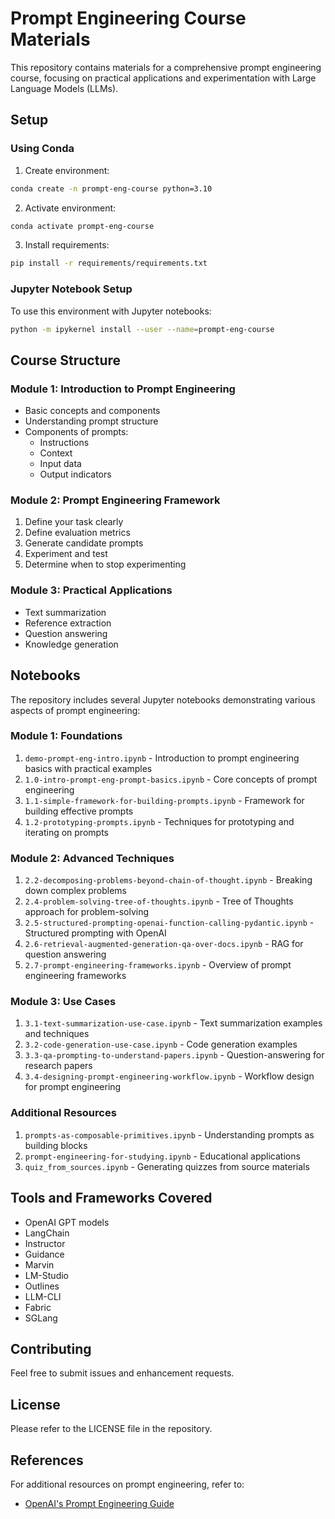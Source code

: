 # Prompt Engineering Course Materials

This repository contains materials for a comprehensive prompt engineering course, focusing on practical applications and experimentation with Large Language Models (LLMs).

## Setup

### Using Conda

1. Create environment:

```bash
conda create -n prompt-eng-course python=3.10
```

2. Activate environment:
```bash
conda activate prompt-eng-course
```

3. Install requirements:

```bash
pip install -r requirements/requirements.txt
```

### Jupyter Notebook Setup

To use this environment with Jupyter notebooks:
```bash
python -m ipykernel install --user --name=prompt-eng-course
```

## Course Structure

### Module 1: Introduction to Prompt Engineering
- Basic concepts and components
- Understanding prompt structure
- Components of prompts:
  - Instructions
  - Context
  - Input data
  - Output indicators

### Module 2: Prompt Engineering Framework
1. Define your task clearly
2. Define evaluation metrics
3. Generate candidate prompts
4. Experiment and test
5. Determine when to stop experimenting

### Module 3: Practical Applications
- Text summarization
- Reference extraction
- Question answering
- Knowledge generation

## Notebooks

The repository includes several Jupyter notebooks demonstrating various aspects of prompt engineering:

### Module 1: Foundations
1. `demo-prompt-eng-intro.ipynb` - Introduction to prompt engineering basics with practical examples
2. `1.0-intro-prompt-eng-prompt-basics.ipynb` - Core concepts of prompt engineering
3. `1.1-simple-framework-for-building-prompts.ipynb` - Framework for building effective prompts
4. `1.2-prototyping-prompts.ipynb` - Techniques for prototyping and iterating on prompts

### Module 2: Advanced Techniques
1. `2.2-decomposing-problems-beyond-chain-of-thought.ipynb` - Breaking down complex problems
2. `2.4-problem-solving-tree-of-thoughts.ipynb` - Tree of Thoughts approach for problem-solving
3. `2.5-structured-prompting-openai-function-calling-pydantic.ipynb` - Structured prompting with OpenAI
4. `2.6-retrieval-augmented-generation-qa-over-docs.ipynb` - RAG for question answering
5. `2.7-prompt-engineering-frameworks.ipynb` - Overview of prompt engineering frameworks

### Module 3: Use Cases
1. `3.1-text-summarization-use-case.ipynb` - Text summarization examples and techniques
2. `3.2-code-generation-use-case.ipynb` - Code generation examples
3. `3.3-qa-prompting-to-understand-papers.ipynb` - Question-answering for research papers
4. `3.4-designing-prompt-engineering-workflow.ipynb` - Workflow design for prompt engineering

### Additional Resources
1. `prompts-as-composable-primitives.ipynb` - Understanding prompts as building blocks
2. `prompt-engineering-for-studying.ipynb` - Educational applications
3. `quiz_from_sources.ipynb` - Generating quizzes from source materials

## Tools and Frameworks Covered

- OpenAI GPT models
- LangChain
- Instructor
- Guidance
- Marvin
- LM-Studio
- Outlines
- LLM-CLI
- Fabric
- SGLang

## Contributing

Feel free to submit issues and enhancement requests.

## License

Please refer to the LICENSE file in the repository.

## References

For additional resources on prompt engineering, refer to:
- [OpenAI's Prompt Engineering Guide](https://platform.openai.com/docs/guides/prompt-engineering)